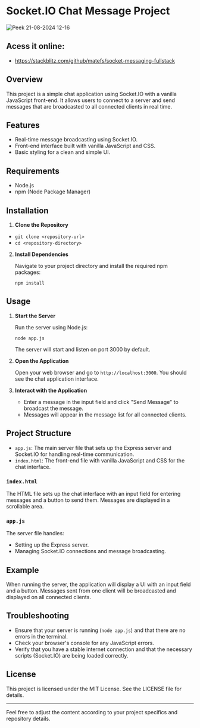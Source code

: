 # Socket.IO Chat Message Project


![Peek 21-08-2024 12-16](https://github.com/user-attachments/assets/8ea6326b-4b53-4a0c-9d08-23f18bbe83bc)

## Acess it online:
- https://stackblitz.com/github/matefs/socket-messaging-fullstack

## Overview

This project is a simple chat application using Socket.IO with a vanilla JavaScript front-end. It allows users to connect to a server and send messages that are broadcasted to all connected clients in real time.

## Features

-   Real-time message broadcasting using Socket.IO.
-   Front-end interface built with vanilla JavaScript and CSS.
-   Basic styling for a clean and simple UI.

## Requirements

-   Node.js
-   npm (Node Package Manager)

## Installation

1.  **Clone the Repository**
     
    
   - `git clone <repository-url>`
   - `cd <repository-directory>` 
    
2.  **Install Dependencies**
    
    Navigate to your project directory and install the required npm packages:
    
    `npm install` 
    

## Usage

1.  **Start the Server**
    
    Run the server using Node.js:
    
    `node app.js` 
    
    The server will start and listen on port 3000 by default.
    
2.  **Open the Application**
    
    Open your web browser and go to `http://localhost:3000`. You should see the chat application interface.
    
3.  **Interact with the Application**
    
    -   Enter a message in the input field and click "Send Message" to broadcast the message.
    -   Messages will appear in the message list for all connected clients.

## Project Structure

-   `app.js`: The main server file that sets up the Express server and Socket.IO for handling real-time communication.
-   `index.html`: The front-end file with vanilla JavaScript and CSS for the chat interface.

### `index.html`

The HTML file sets up the chat interface with an input field for entering messages and a button to send them. Messages are displayed in a scrollable area.

### `app.js`

The server file handles:

-   Setting up the Express server.
-   Managing Socket.IO connections and message broadcasting.

## Example

When running the server, the application will display a UI with an input field and a button. Messages sent from one client will be broadcasted and displayed on all connected clients.

## Troubleshooting

-   Ensure that your server is running (`node app.js`) and that there are no errors in the terminal.
-   Check your browser's console for any JavaScript errors.
-   Verify that you have a stable internet connection and that the necessary scripts (Socket.IO) are being loaded correctly.

## License

This project is licensed under the MIT License. See the LICENSE file for details.

----------

Feel free to adjust the content according to your project specifics and repository details.
